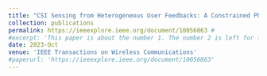 ```yaml
---
title: "CSI Sensing from Heterogeneous User Feedbacks: A Constrained Phase Retrieval Approach"
collection: publications
permalink: https://ieeexplore.ieee.org/document/10056863 #
#excerpt: 'This paper is about the number 1. The number 2 is left for future work.'
date: 2023-Oct
venue: 'IEEE Transactions on Wireless Communications'
#paperurl: 'https://ieeexplore.ieee.org/document/10056863'
---
```

